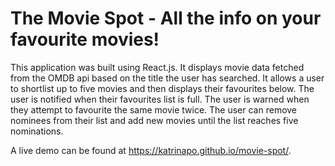# The Movie Spot - All the info on your favourite movies!

This application was built using React.js. It displays movie data fetched from the OMDB api based on the title the user has searched. It allows a user to shortlist up to five movies and then displays their favourites below. The user is notified when their favourites list is full. The user is warned when they attempt to favourite the same movie twice. The user can remove nominees from their list and add new movies until the list reaches five nominations. 

A live demo can be found at https://katrinapo.github.io/movie-spot/.



